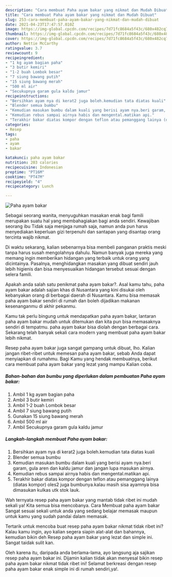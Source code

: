 ```yaml
---
description: "Cara membuat Paha ayam bakar yang nikmat dan Mudah Dibuat"
title: "Cara membuat Paha ayam bakar yang nikmat dan Mudah Dibuat"
slug: 253-cara-membuat-paha-ayam-bakar-yang-nikmat-dan-mudah-dibuat
date: 2021-04-23T17:47:57.010Z
image: https://img-global.cpcdn.com/recipes/7d71fc8684a5f43c/680x482cq70/paha-ayam-bakar-foto-resep-utama.jpg
thumbnail: https://img-global.cpcdn.com/recipes/7d71fc8684a5f43c/680x482cq70/paha-ayam-bakar-foto-resep-utama.jpg
cover: https://img-global.cpcdn.com/recipes/7d71fc8684a5f43c/680x482cq70/paha-ayam-bakar-foto-resep-utama.jpg
author: Nettie McCarthy
ratingvalue: 3.7
reviewcount: 9
recipeingredient:
- "1 kg ayam bagian paha"
- "3 butir kemiri"
- "1-2 buah Lombok besar"
- "7 siung bawang putih"
- "15 siung bawang merah"
- "500 ml air"
- "Secukupnya garam gula kaldu jamur"
recipeinstructions:
- "Bersihkan ayam nya di kerat2 juga boleh.kemudian tata diatas kuali"
- "Blender semua bumbu"
- "Kemudian masukan bumbu dalam kuali yang berisi ayam nya.beri garam, gula aren dan kaldu jamur dan jangan lupa masukan airnya."
- "Kemudian rebus sampai airnya habis dan mengental.matikan api."
- "Terakhir bakar diatas kompor dengan teflon atau pemanggang lainya (diatas kompor) oles2 juga bumbunya.kalau masih sisa ayamnya bisa dimasukan kulkas utk stok lauk."
categories:
- Resep
tags:
- paha
- ayam
- bakar

katakunci: paha ayam bakar 
nutrition: 203 calories
recipecuisine: Indonesian
preptime: "PT16M"
cooktime: "PT47M"
recipeyield: "4"
recipecategory: Lunch

---
```



![Paha ayam bakar](https://img-global.cpcdn.com/recipes/7d71fc8684a5f43c/680x482cq70/paha-ayam-bakar-foto-resep-utama.jpg)

Sebagai seorang wanita, menyuguhkan masakan enak bagi famili merupakan suatu hal yang membahagiakan bagi anda sendiri. Kewajiban seorang ibu Tidak saja menjaga rumah saja, namun anda pun harus menyediakan keperluan gizi terpenuhi dan santapan yang disantap orang tercinta wajib nikmat.

Di waktu  sekarang, kalian sebenarnya bisa membeli panganan praktis meski tanpa harus susah mengolahnya dahulu. Namun banyak juga mereka yang memang ingin memberikan hidangan yang terbaik untuk orang yang dicintainya. Pasalnya, menghidangkan masakan yang dibuat sendiri jauh lebih higienis dan bisa menyesuaikan hidangan tersebut sesuai dengan selera famili. 



Apakah anda salah satu penikmat paha ayam bakar?. Asal kamu tahu, paha ayam bakar adalah sajian khas di Nusantara yang kini disukai oleh kebanyakan orang di berbagai daerah di Nusantara. Kamu bisa memasak paha ayam bakar sendiri di rumah dan boleh dijadikan makanan kesenanganmu di akhir pekanmu.

Kamu tak perlu bingung untuk mendapatkan paha ayam bakar, lantaran paha ayam bakar mudah untuk ditemukan dan kita pun bisa memasaknya sendiri di tempatmu. paha ayam bakar bisa diolah dengan berbagai cara. Sekarang telah banyak sekali cara modern yang membuat paha ayam bakar lebih nikmat.

Resep paha ayam bakar juga sangat gampang untuk dibuat, lho. Kalian jangan ribet-ribet untuk memesan paha ayam bakar, sebab Anda dapat menyiapkan di rumahmu. Bagi Kamu yang hendak membuatnya, berikut cara membuat paha ayam bakar yang lezat yang mampu Kalian coba.

<!--inarticleads1-->

##### Bahan-bahan dan bumbu yang diperlukan dalam pembuatan Paha ayam bakar:

1. Ambil 1 kg ayam bagian paha
1. Ambil 3 butir kemiri
1. Ambil 1-2 buah Lombok besar
1. Ambil 7 siung bawang putih
1. Gunakan 15 siung bawang merah
1. Ambil 500 ml air
1. Ambil Secukupnya garam gula kaldu jamur




<!--inarticleads2-->

##### Langkah-langkah membuat Paha ayam bakar:

1. Bersihkan ayam nya di kerat2 juga boleh.kemudian tata diatas kuali
1. Blender semua bumbu
1. Kemudian masukan bumbu dalam kuali yang berisi ayam nya.beri garam, gula aren dan kaldu jamur dan jangan lupa masukan airnya.
1. Kemudian rebus sampai airnya habis dan mengental.matikan api.
1. Terakhir bakar diatas kompor dengan teflon atau pemanggang lainya (diatas kompor) oles2 juga bumbunya.kalau masih sisa ayamnya bisa dimasukan kulkas utk stok lauk.




Wah ternyata resep paha ayam bakar yang mantab tidak ribet ini mudah sekali ya! Kita semua bisa mencobanya. Cara Membuat paha ayam bakar Sangat sesuai sekali untuk anda yang sedang belajar memasak maupun untuk kamu yang sudah pandai dalam memasak.

Tertarik untuk mencoba buat resep paha ayam bakar nikmat tidak ribet ini? Kalau kamu ingin, ayo kalian segera siapin alat-alat dan bahannya, kemudian bikin deh Resep paha ayam bakar yang lezat dan simple ini. Sangat taidak sulit kan. 

Oleh karena itu, daripada anda berlama-lama, ayo langsung aja sajikan resep paha ayam bakar ini. Dijamin kalian tiidak akan menyesal bikin resep paha ayam bakar nikmat tidak ribet ini! Selamat berkreasi dengan resep paha ayam bakar enak simple ini di rumah sendiri,ya!.

